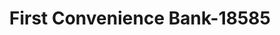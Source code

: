 ---
f_zip-code: 76401
f_state-code: TX
title: First Convenience Bank-18585
f_phone: 254-965-6997
f_city-only: Stephenville
f_address: 2765 West Washington Street Stephenville
f_location-unique-id: '18585'
slug: first-convenience-bank-18585
updated-on: '2024-05-30T13:46:58.046Z'
created-on: '2024-05-30T13:36:59.803Z'
published-on: '2024-05-30T13:54:32.469Z'
f_city-state: cms/city/stephenville-tx.md
f_company: cms/company/first-convenience-bank.md
f_state: cms/state/texas.md
layout: '[payday-loan].html'
tags: payday-loan
---